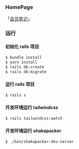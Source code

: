 ### HomePage

「[会员笔记](https://member-memo.com/)」


### 运行

#### 初始化 rails 项目

```bash
$ bundle install
$ yarn install
$ rails db:create
$ rails db:migrate
```

#### 运行 rails 项目

```bash
$ rails s
```

#### 开发环境运行 tailwindcss

```bash
$ rails tailwindcss:watch
```

#### 开发环境运行 shakapacker

```bash
$ ./bin/shakapacker-dev-server
```

